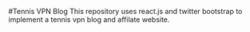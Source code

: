 #Tennis VPN Blog
This repository uses react.js and twitter bootstrap to implement a tennis vpn blog and affilate website.
